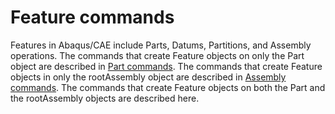 # Feature commands

Features in Abaqus/CAE include Parts, Datums, Partitions, and Assembly operations. The commands that create Feature objects on only the Part object are described in [Part commands](https://help.3ds.com/2022/english/DSSIMULIA_Established/SIMACAEKERRefMap/simaker-m-PrtPyc-sb.htm?ContextScope=all). The commands that create Feature objects in only the rootAssembly object are described in [Assembly commands](https://help.3ds.com/2022/english/DSSIMULIA_Established/SIMACAEKERRefMap/simaker-m-AsmPyc-sb.htm?ContextScope=all). The commands that create Feature objects on both the Part and the rootAssembly objects are described here.